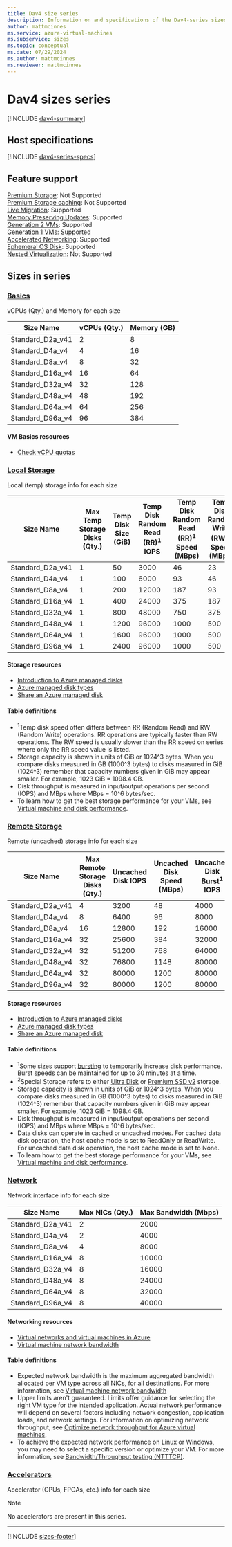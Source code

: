 ```yaml
---
title: Dav4 size series
description: Information on and specifications of the Dav4-series sizes
author: mattmcinnes
ms.service: azure-virtual-machines
ms.subservice: sizes
ms.topic: conceptual
ms.date: 07/29/2024
ms.author: mattmcinnes
ms.reviewer: mattmcinnes
---
```


# Dav4 sizes series

[!INCLUDE [dav4-summary](./includes/dav4-series-summary.md)]

## Host specifications
[!INCLUDE [dav4-series-specs](./includes/dav4-series-specs.md)]

## Feature support
[Premium Storage](../../premium-storage-performance.md): Not Supported <br>[Premium Storage caching](../../premium-storage-performance.md): Not Supported <br>[Live Migration](../../maintenance-and-updates.md): Supported <br>[Memory Preserving Updates](../../maintenance-and-updates.md): Supported <br>[Generation 2 VMs](../../generation-2.md): Supported <br>[Generation 1 VMs](../../generation-2.md): Supported <br>[Accelerated Networking](/azure/virtual-network/create-vm-accelerated-networking-cli): Supported <br>[Ephemeral OS Disk](../../ephemeral-os-disks.md): Supported <br>[Nested Virtualization](/virtualization/hyper-v-on-windows/user-guide/nested-virtualization): Not Supported <br>

## Sizes in series

### [Basics](#tab/sizebasic)

vCPUs (Qty.) and Memory for each size

| Size Name | vCPUs (Qty.) | Memory (GB) |
| --- | --- | --- |
| Standard_D2a_v41 | 2 | 8 |
| Standard_D4a_v4 | 4 | 16 |
| Standard_D8a_v4 | 8 | 32 |
| Standard_D16a_v4 | 16 | 64 |
| Standard_D32a_v4 | 32 | 128 |
| Standard_D48a_v4 | 48 | 192 |
| Standard_D64a_v4 | 64 | 256 |
| Standard_D96a_v4 | 96 | 384 |

#### VM Basics resources
- [Check vCPU quotas](../../../virtual-machines/quotas.md)

### [Local Storage](#tab/sizestoragelocal)

Local (temp) storage info for each size

| Size Name | Max Temp Storage Disks (Qty.) | Temp Disk Size (GiB) | Temp Disk Random Read (RR)<sup>1</sup> IOPS | Temp Disk Random Read (RR)<sup>1</sup> Speed (MBps) | Temp Disk Random Write (RW)<sup>1</sup> Speed (MBps) |
| --- | --- | --- | --- | --- | --- |
| Standard_D2a_v41 | 1 | 50 | 3000 | 46 | 23 |
| Standard_D4a_v4 | 1 | 100 | 6000 | 93 | 46 |
| Standard_D8a_v4 | 1 | 200 | 12000 | 187 | 93 |
| Standard_D16a_v4 | 1 | 400 | 24000 | 375 | 187 |
| Standard_D32a_v4 | 1 | 800 | 48000 | 750 | 375 |
| Standard_D48a_v4 | 1 | 1200 | 96000 | 1000 | 500 |
| Standard_D64a_v4 | 1 | 1600 | 96000 | 1000 | 500 |
| Standard_D96a_v4 | 1 | 2400 | 96000 | 1000 | 500 |

#### Storage resources
- [Introduction to Azure managed disks](../../../virtual-machines/managed-disks-overview.md)
- [Azure managed disk types](../../../virtual-machines/disks-types.md)
- [Share an Azure managed disk](../../../virtual-machines/disks-shared.md)

#### Table definitions
- <sup>1</sup>Temp disk speed often differs between RR (Random Read) and RW (Random Write) operations. RR operations are typically faster than RW operations. The RW speed is usually slower than the RR speed on series where only the RR speed value is listed.
- Storage capacity is shown in units of GiB or 1024^3 bytes. When you compare disks measured in GB (1000^3 bytes) to disks measured in GiB (1024^3) remember that capacity numbers given in GiB may appear smaller. For example, 1023 GiB = 1098.4 GB.
- Disk throughput is measured in input/output operations per second (IOPS) and MBps where MBps = 10^6 bytes/sec.
- To learn how to get the best storage performance for your VMs, see [Virtual machine and disk performance](../../../virtual-machines/disks-performance.md).

### [Remote Storage](#tab/sizestorageremote)

Remote (uncached) storage info for each size

| Size Name | Max Remote Storage Disks (Qty.) | Uncached Disk IOPS | Uncached Disk Speed (MBps) | Uncached Disk Burst<sup>1</sup> IOPS | Uncached Disk Burst<sup>1</sup> Speed (MBps) |
| --- | --- | --- | --- | --- | --- |
| Standard_D2a_v41 | 4 | 3200 | 48 | 4000 | 200 |
| Standard_D4a_v4 | 8 | 6400 | 96 | 8000 | 200 |
| Standard_D8a_v4 | 16 | 12800 | 192 | 16000 | 400 |
| Standard_D16a_v4 | 32 | 25600 | 384 | 32000 | 800 |
| Standard_D32a_v4 | 32 | 51200 | 768 | 64000 | 1600 |
| Standard_D48a_v4 | 32 | 76800 | 1148 | 80000 | 2000 |
| Standard_D64a_v4 | 32 | 80000 | 1200 | 80000 | 2000 |
| Standard_D96a_v4 | 32 | 80000 | 1200 | 80000 | 2000 |

#### Storage resources
- [Introduction to Azure managed disks](../../../virtual-machines/managed-disks-overview.md)
- [Azure managed disk types](../../../virtual-machines/disks-types.md)
- [Share an Azure managed disk](../../../virtual-machines/disks-shared.md)

#### Table definitions
- <sup>1</sup>Some sizes support [bursting](../../disk-bursting.md) to temporarily increase disk performance. Burst speeds can be maintained for up to 30 minutes at a time.
- <sup>2</sup>Special Storage refers to either [Ultra Disk](../../../virtual-machines/disks-enable-ultra-ssd.md) or [Premium SSD v2](../../../virtual-machines/disks-deploy-premium-v2.md) storage.
- Storage capacity is shown in units of GiB or 1024^3 bytes. When you compare disks measured in GB (1000^3 bytes) to disks measured in GiB (1024^3) remember that capacity numbers given in GiB may appear smaller. For example, 1023 GiB = 1098.4 GB.
- Disk throughput is measured in input/output operations per second (IOPS) and MBps where MBps = 10^6 bytes/sec.
- Data disks can operate in cached or uncached modes. For cached data disk operation, the host cache mode is set to ReadOnly or ReadWrite. For uncached data disk operation, the host cache mode is set to None.
- To learn how to get the best storage performance for your VMs, see [Virtual machine and disk performance](../../../virtual-machines/disks-performance.md).


### [Network](#tab/sizenetwork)

Network interface info for each size

| Size Name | Max NICs (Qty.) | Max Bandwidth (Mbps) |
| --- | --- | --- |
| Standard_D2a_v41 | 2 | 2000 |
| Standard_D4a_v4 | 2 | 4000 |
| Standard_D8a_v4 | 4 | 8000 |
| Standard_D16a_v4 | 8 | 10000 |
| Standard_D32a_v4 | 8 | 16000 |
| Standard_D48a_v4 | 8 | 24000 |
| Standard_D64a_v4 | 8 | 32000 |
| Standard_D96a_v4 | 8 | 40000 |

#### Networking resources
- [Virtual networks and virtual machines in Azure](/azure/virtual-network/network-overview)
- [Virtual machine network bandwidth](/azure/virtual-network/virtual-machine-network-throughput)

#### Table definitions
- Expected network bandwidth is the maximum aggregated bandwidth allocated per VM type across all NICs, for all destinations. For more information, see [Virtual machine network bandwidth](/azure/virtual-network/virtual-machine-network-throughput)
- Upper limits aren't guaranteed. Limits offer guidance for selecting the right VM type for the intended application. Actual network performance will depend on several factors including network congestion, application loads, and network settings. For information on optimizing network throughput, see [Optimize network throughput for Azure virtual machines](/azure/virtual-network/virtual-network-optimize-network-bandwidth). 
-  To achieve the expected network performance on Linux or Windows, you may need to select a specific version or optimize your VM. For more information, see [Bandwidth/Throughput testing (NTTTCP)](/azure/virtual-network/virtual-network-bandwidth-testing).

### [Accelerators](#tab/sizeaccelerators)

Accelerator (GPUs, FPGAs, etc.) info for each size

> [!NOTE]
> No accelerators are present in this series.

---

[!INCLUDE [sizes-footer](../includes/sizes-footer.md)]

